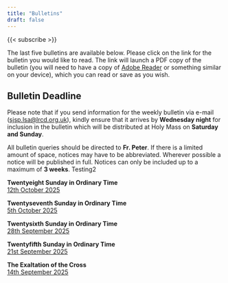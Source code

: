 ```yaml
---
title: "Bulletins"
draft: false
---
```


{{< subscribe >}}

The last five bulletins are available below. Please click on the link for the bulletin you would like to read. The link will launch a PDF copy of the bulletin (you will need to have a copy of [Adobe Reader](https://get.adobe.com/reader/) or something similar on your device), which you can read or save as you wish.

## Bulletin Deadline

Please note that if you send information for the weekly bulletin via e-mail ([sjsp.lsa@lrcd.org.uk](mailto:sjsp.lsa@lrcd.org.uk)), kindly ensure that it arrives by **Wednesday night** for inclusion in the bulletin which will be distributed at Holy Mass on **Saturday and Sunday**.

All bulletin queries should be directed to **Fr. Peter**. If there is a limited amount of space, notices may have to be abbreviated. Wherever possible a notice will be published in full. Notices can only be included up to a maximum of **3 weeks**. Testing2

**Twentyeight Sunday in Ordinary Time**  
[12th October 2025](/bulletins/Bulletin121025.pdf)  

**Twentyseventh Sunday in Ordinary Time**  
[5th October 2025](/bulletins/Bulletin051025.pdf)  

**Twentysixth Sunday in Ordinary Time**  
[28th September 2025](/bulletins/Bulletin280925.pdf)  

**Twentyfifth Sunday in Ordinary Time**  
[21st September 2025](/bulletins/Bulletin210925.pdf)  

**The Exaltation of the Cross**  
[14th September 2025](/bulletins/Bulletin140925.pdf)  

